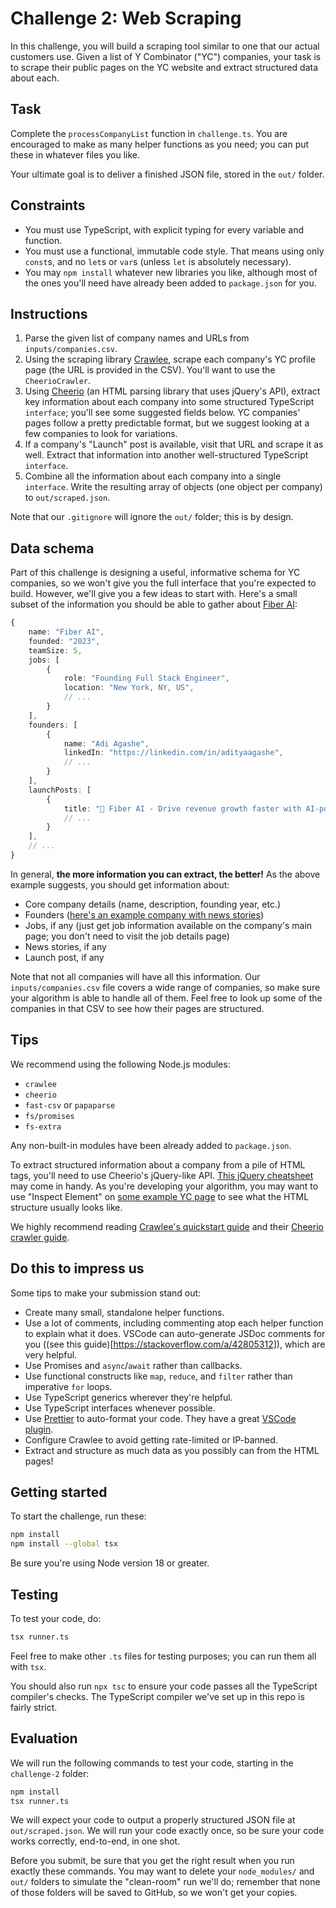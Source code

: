 # Challenge 2: Web Scraping
In this challenge, you will build a scraping tool similar to one that our actual customers use. Given a list of Y Combinator ("YC") companies, your task is to scrape their public pages on the YC website and extract structured data about each.

## Task
Complete the `processCompanyList` function in `challenge.ts`. You are encouraged to make as many helper functions as you need; you can put these in whatever files you like.

Your ultimate goal is to deliver a finished JSON file, stored in the `out/` folder.

## Constraints

- You must use TypeScript, with explicit typing for every variable and function.
- You must use a functional, immutable code style. That means using only `const`s, and no `let`s or `var`s (unless `let` is absolutely necessary).
- You may `npm install` whatever new libraries you like, although most of the ones you'll need have already been added to `package.json` for you.

## Instructions
1. Parse the given list of company names and URLs from `inputs/companies.csv`.
2. Using the scraping library [Crawlee](https://crawlee.dev/), scrape each company's YC profile page (the URL is provided in the CSV). You'll want to use the `CheerioCrawler`.
3. Using [Cheerio](https://cheerio.js.org/) (an HTML parsing library that uses jQuery's API), extract key information about each company into some structured TypeScript `interface`; you'll see some suggested fields below. YC companies' pages follow a pretty predictable format, but we suggest looking at a few companies to look for variations.
4. If a company's "Launch" post is available, visit that URL and scrape it as well. Extract that information into another well-structured TypeScript `interface`.
5. Combine all the information about each company into a single `interface`. Write the resulting array of objects (one object per company) to `out/scraped.json`.

Note that our `.gitignore` will ignore the `out/` folder; this is by design.

## Data schema

Part of this challenge is designing a useful, informative schema for YC companies, so we won't give you the full interface that you're expected to build. However, we'll give you a few ideas to start with. Here's a small subset of the information you should be able to gather about [Fiber AI](https://www.ycombinator.com/companies/fiber-ai):

```ts
{
    name: "Fiber AI",
    founded: "2023",
    teamSize: 5,
    jobs: [
        {
            role: "Founding Full Stack Engineer",
            location: "New York, NY, US",
            // ...
        }
    ],
    founders: [
        {
            name: "Adi Agashe",
            linkedIn: "https://linkedin.com/in/adityaagashe",
            // ...
        }
    ],
    launchPosts: [
        {
            title: "🤝 Fiber AI - Drive revenue growth faster with AI-powered marketing automations",
            // ...
        }
    ],
    // ...
}
```

In general, **the more information you can extract, the better!** As the above example suggests, you should get information about:

- Core company details (name, description, founding year, etc.)
- Founders ([here's an example company with news stories](https://www.ycombinator.com/companies/doordash))
- Jobs, if any (just get job information available on the company's main page; you don't need to visit the job details page)
- News stories, if any
- Launch post, if any

Note that not all companies will have all this information. Our `inputs/companies.csv` file covers a wide range of companies, so make sure your algorithm is able to handle all of them. Feel free to look up some of the companies in that CSV to see how their pages are structured.

## Tips

We recommend using the following Node.js modules:

- `crawlee`
- `cheerio`
- `fast-csv` or `papaparse`
- `fs/promises`
- `fs-extra`

Any non-built-in modules have been already added to `package.json`.

To extract structured information about a company from a pile of HTML tags, you'll need to use Cheerio's jQuery-like API. [This jQuery cheatsheet](https://htmlcheatsheet.com/jquery/) may come in handy. As you're developing your algorithm, you may want to use "Inspect Element" on [some example YC page](https://www.ycombinator.com/companies/fiber-ai) to see what the HTML structure usually looks like.

We highly recommend reading [Crawlee's quickstart guide](https://crawlee.dev/docs/quick-start) and their [Cheerio crawler guide](https://crawlee.dev/docs/guides/cheerio-crawler-guide).

## Do this to impress us

Some tips to make your submission stand out:

- Create many small, standalone helper functions.
- Use a lot of comments, including commenting atop each helper function to explain what it does. VSCode can auto-generate JSDoc comments for you ((see this guide)[https://stackoverflow.com/a/42805312]), which are very helpful.
- Use Promises and `async`/`await` rather than callbacks.
- Use functional constructs like `map`, `reduce`, and `filter` rather than imperative `for` loops.
- Use TypeScript generics wherever they're helpful.
- Use TypeScript interfaces whenever possible.
- Use [Prettier](https://prettier.io/) to auto-format your code. They have a great [VSCode plugin](https://github.com/prettier/prettier-vscode).
- Configure Crawlee to avoid getting rate-limited or IP-banned.
- Extract and structure as much data as you possibly can from the HTML pages!

## Getting started

To start the challenge, run these:

```sh
npm install
npm install --global tsx
```

Be sure you're using Node version 18 or greater.

## Testing

To test your code, do:

```sh
tsx runner.ts
```

Feel free to make other `.ts` files for testing purposes; you can run them all with `tsx`.

You should also run `npx tsc` to ensure your code passes all the TypeScript compiler's checks. The TypeScript compiler we've set up in this repo is fairly strict.

## Evaluation

We will run the following commands to test your code, starting in the `challenge-2` folder:

```sh
npm install
tsx runner.ts
```

We will expect your code to output a properly structured JSON file at `out/scraped.json`. We will run your code exactly once, so be sure your code works correctly, end-to-end, in one shot.

Before you submit, be sure that you get the right result when you run exactly these commands. You may want to delete your `node_modules/` and `out/` folders to simulate the "clean-room" run we'll do; remember that none of those folders will be saved to GitHub, so we won't get your copies.